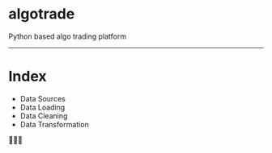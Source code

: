 # algotrade
Python based algo trading platform

---
# Index

- Data Sources
- Data Loading
- Data Cleaning
- Data Transformation

<WIP>
👷🏽‍♂️
